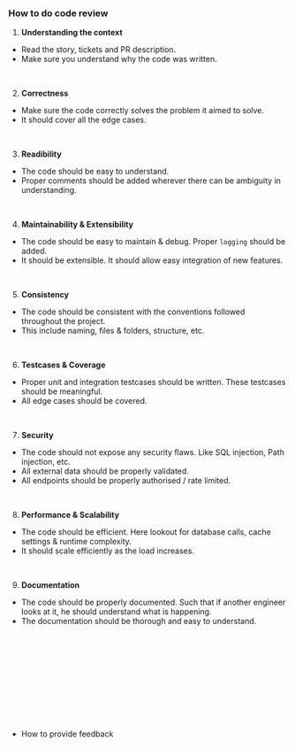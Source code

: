### How to do code review

1. **Understanding the context**
- Read the story, tickets and PR description.
- Make sure you understand why the code was written.

<br>

2. **Correctness**
- Make sure the code correctly solves the problem it aimed to solve.
- It should cover all the edge cases.

<br>

3. **Readibility**
- The code should be easy to understand.
- Proper comments should be added wherever there can be ambiguity in understanding.

<br>

4. **Maintainability & Extensibility**
- The code should be easy to maintain & debug. Proper `logging` should be added.
- It should be extensible. It should allow easy integration of new features.

<br>

5. **Consistency**
- The code should be consistent with the conventions followed throughout the project.
- This include naming, files & folders, structure, etc.

<br>

6. **Testcases & Coverage**
- Proper unit and integration testcases should be written. These testcases should be meaningful.
- All edge cases should be covered.

<br>

7. **Security**
- The code should not expose any security flaws. Like SQL injection, Path injection, etc.
- All external data should be properly validated.
- All endpoints should be properly authorised / rate limited.

<br>

8. **Performance & Scalability**
- The code should be efficient. Here lookout for database calls, cache settings & runtime complexity.
- It should scale efficiently as the load increases.

<br>

9. **Documentation**
- The code should be properly documented. Such that if another engineer looks at it, he should understand what is happening.
- The documentation should be thorough and easy to understand.

<br>
<br>
<br>

### 

<br>
<br>
<br>
<br>
<br>

- How to provide feedback
